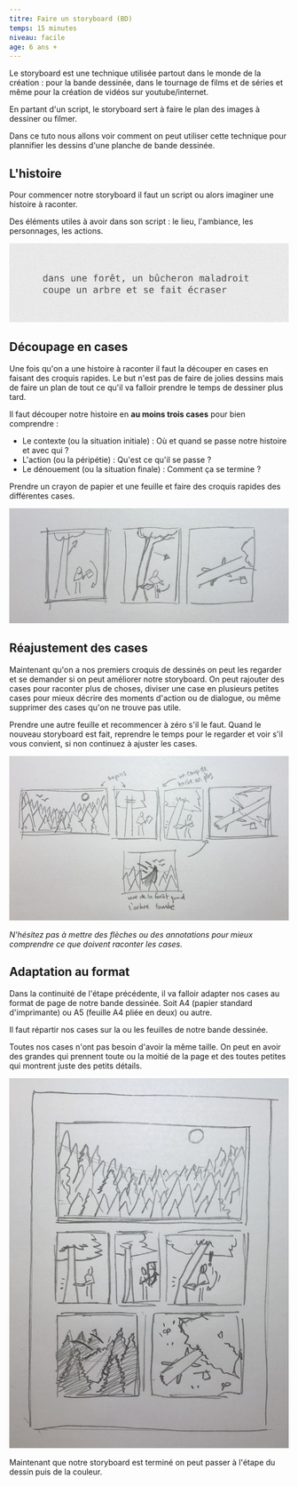 ```yaml
---
titre: Faire un storyboard (BD)
temps: 15 minutes
niveau: facile
age: 6 ans +
---
```


Le storyboard est une technique utilisée partout dans le monde de la création : pour la bande dessinée, dans le tournage de films et de séries et même pour la création de vidéos sur youtube/internet.

En partant d'un script, le storyboard sert à faire le plan des images à dessiner ou filmer.

Dans ce tuto nous allons voir comment on peut utiliser cette technique pour plannifier les dessins d'une planche de bande dessinée.


## L'histoire

Pour commencer notre storyboard il faut un script ou alors imaginer une histoire à raconter.

Des éléments utiles à avoir dans son script : le lieu, l'ambiance, les personnages, les actions.

![image script](images/storyboard/script2.png)

## Découpage en cases

Une fois qu'on a une histoire à raconter il faut la découper en cases en faisant des croquis rapides. Le but n'est pas de faire de jolies dessins mais de faire un plan de tout ce qu'il va falloir prendre le temps de dessiner plus tard.

Il faut découper notre histoire en **au moins trois cases** pour bien comprendre :
- Le contexte (ou la situation initiale) : Où et quand se passe notre histoire et avec qui ?
- L'action (ou la péripétie) : Qu'est ce qu'il se passe ?
- Le dénouement (ou la situation finale) : Comment ça se termine ?

Prendre un crayon de papier et une feuille et faire des croquis rapides des différentes cases.

![image de cases](images/storyboard/premier-jet.jpg)

## Réajustement des cases

Maintenant qu'on a nos premiers croquis de dessinés on peut les regarder et se demander si on peut améliorer notre storyboard. On peut rajouter des cases pour raconter plus de choses, diviser une case en plusieurs petites cases pour mieux décrire des moments d'action ou de dialogue, ou même supprimer des cases qu'on ne trouve pas utile.

Prendre une autre feuille et recommencer à zéro s'il le faut.
Quand le nouveau storyboard est fait, reprendre le temps pour le regarder et voir s'il vous convient, si non continuez à ajuster les cases.

![image de cases réajustées, corrections et rayures](images/storyboard/ajustement-cases.jpg)

*N'hésitez pas à mettre des flèches ou des annotations pour mieux comprendre ce que doivent raconter les cases.*

## Adaptation au format

Dans la continuité de l'étape précédente, il va falloir adapter nos cases au format de page de notre bande dessinée. Soit A4 (papier standard d'imprimante) ou A5 (feuille A4 pliée en deux) ou autre.

Il faut répartir nos cases sur la ou les feuilles de notre bande dessinée.

Toutes nos cases n'ont pas besoin d'avoir la même taille. On peut en avoir des grandes qui prennent toute ou la moitié de la page et des toutes petites qui montrent juste des petits détails.

![image exemple de disposition des cases sur des pages](images/storyboard/disposition-cases.jpg)

Maintenant que notre storyboard est terminé on peut passer à l'étape du dessin puis de la couleur.
